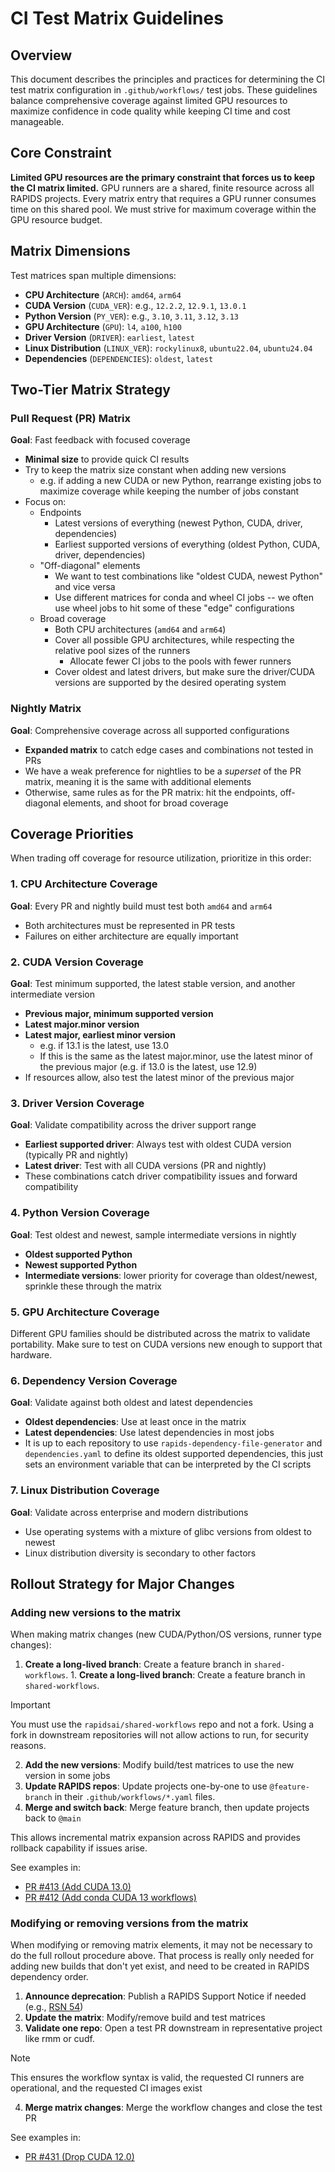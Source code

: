 # CI Test Matrix Guidelines

## Overview

This document describes the principles and practices for determining the CI test matrix configuration in `.github/workflows/` test jobs. These guidelines balance comprehensive coverage against limited GPU resources to maximize confidence in code quality while keeping CI time and cost manageable.

## Core Constraint

**Limited GPU resources are the primary constraint that forces us to keep the CI matrix limited.** GPU runners are a shared, finite resource across all RAPIDS projects. Every matrix entry that requires a GPU runner consumes time on this shared pool. We must strive for maximum coverage within the GPU resource budget.

## Matrix Dimensions

Test matrices span multiple dimensions:

- **CPU Architecture** (`ARCH`): `amd64`, `arm64`
- **CUDA Version** (`CUDA_VER`): e.g., `12.2.2`, `12.9.1`, `13.0.1`
- **Python Version** (`PY_VER`): e.g., `3.10`, `3.11`, `3.12`, `3.13`
- **GPU Architecture** (`GPU`): `l4`, `a100`, `h100`
- **Driver Version** (`DRIVER`): `earliest`, `latest`
- **Linux Distribution** (`LINUX_VER`): `rockylinux8`, `ubuntu22.04`, `ubuntu24.04`
- **Dependencies** (`DEPENDENCIES`): `oldest`, `latest`

## Two-Tier Matrix Strategy

### Pull Request (PR) Matrix
**Goal**: Fast feedback with focused coverage

- **Minimal size** to provide quick CI results
- Try to keep the matrix size constant when adding new versions
  - e.g. if adding a new CUDA or new Python, rearrange existing jobs to maximize coverage while keeping the number of jobs constant
- Focus on:
  - Endpoints
    - Latest versions of everything (newest Python, CUDA, driver, dependencies)
    - Earliest supported versions of everything (oldest Python, CUDA, driver, dependencies)
  - "Off-diagonal" elements
    - We want to test combinations like "oldest CUDA, newest Python" and vice versa
    - Use different matrices for conda and wheel CI jobs -- we often use wheel jobs to hit some of these "edge" configurations
  - Broad coverage
    - Both CPU architectures (`amd64` and `arm64`)
    - Cover all possible GPU architectures, while respecting the relative pool sizes of the runners
      - Allocate fewer CI jobs to the pools with fewer runners
    - Cover oldest and latest drivers, but make sure the driver/CUDA versions are supported by the desired operating system

### Nightly Matrix
**Goal**: Comprehensive coverage across all supported configurations

- **Expanded matrix** to catch edge cases and combinations not tested in PRs
- We have a weak preference for nightlies to be a *superset* of the PR matrix, meaning it is the same with additional elements
- Otherwise, same rules as for the PR matrix: hit the endpoints, off-diagonal elements, and shoot for broad coverage

## Coverage Priorities

When trading off coverage for resource utilization, prioritize in this order:

### 1. CPU Architecture Coverage
**Goal**: Every PR and nightly build must test both `amd64` and `arm64`

- Both architectures must be represented in PR tests
- Failures on either architecture are equally important

### 2. CUDA Version Coverage
**Goal**: Test minimum supported, the latest stable version, and another intermediate version

- **Previous major, minimum supported version**
- **Latest major.minor version**
- **Latest major, earliest minor version**
  - e.g. if 13.1 is the latest, use 13.0
  - If this is the same as the latest major.minor, use the latest minor of the previous major (e.g. if 13.0 is the latest, use 12.9)
- If resources allow, also test the latest minor of the previous major

### 3. Driver Version Coverage
**Goal**: Validate compatibility across the driver support range

- **Earliest supported driver**: Always test with oldest CUDA version (typically PR and nightly)
- **Latest driver**: Test with all CUDA versions (PR and nightly)
- These combinations catch driver compatibility issues and forward compatibility

### 4. Python Version Coverage
**Goal**: Test oldest and newest, sample intermediate versions in nightly

- **Oldest supported Python**
- **Newest supported Python**
- **Intermediate versions**: lower priority for coverage than oldest/newest, sprinkle these through the matrix

### 5. GPU Architecture Coverage
Different GPU families should be distributed across the matrix to validate portability.
Make sure to test on CUDA versions new enough to support that hardware.

### 6. Dependency Version Coverage
**Goal**: Validate against both oldest and latest dependencies

- **Oldest dependencies**: Use at least once in the matrix
- **Latest dependencies**: Use latest dependencies in most jobs
- It is up to each repository to use `rapids-dependency-file-generator` and `dependencies.yaml` to define its oldest supported dependencies, this just sets an environment variable that can be interpreted by the CI scripts

### 7. Linux Distribution Coverage
**Goal**: Validate across enterprise and modern distributions

- Use operating systems with a mixture of glibc versions from oldest to newest
- Linux distribution diversity is secondary to other factors

## Rollout Strategy for Major Changes

### Adding new versions to the matrix

When making matrix changes (new CUDA/Python/OS versions, runner type changes):
1. **Create a long-lived branch**: Create a feature branch in `shared-workflows`. 1. **Create a long-lived branch**: Create a feature branch in `shared-workflows`.
> [!IMPORTANT]
> You must use the `rapidsai/shared-workflows` repo and not a fork.
> Using a fork in downstream repositories will not allow actions to run, for security reasons.
2. **Add the new versions**: Modify build/test matrices to use the new version in some jobs
3. **Update RAPIDS repos**: Update projects one-by-one to use `@feature-branch` in their `.github/workflows/*.yaml` files.
4. **Merge and switch back**: Merge feature branch, then update projects back to `@main`

This allows incremental matrix expansion across RAPIDS and provides rollback capability if issues arise.

See examples in:
- [PR #413 (Add CUDA 13.0)](https://github.com/rapidsai/shared-workflows/pull/413)
- [PR #412 (Add conda CUDA 13 workflows)](https://github.com/rapidsai/shared-workflows/pull/412)

### Modifying or removing versions from the matrix

When modifying or removing matrix elements, it may not be necessary to do the full rollout procedure above.
That process is really only needed for adding new builds that don't yet exist, and need to be created in RAPIDS dependency order.

1. **Announce deprecation**: Publish a RAPIDS Support Notice if needed (e.g., [RSN 54](https://docs.rapids.ai/notices/rsn0054/))
2. **Update the matrix**: Modify/remove build and test matrices
3. **Validate one repo**: Open a test PR downstream in representative project like rmm or cudf.
> [!NOTE]
> This ensures the workflow syntax is valid, the requested CI runners are operational, and the requested CI images exist
4. **Merge matrix changes**: Merge the workflow changes and close the test PR

See examples in:
- [PR #431 (Drop CUDA 12.0)](https://github.com/rapidsai/shared-workflows/pull/431)
